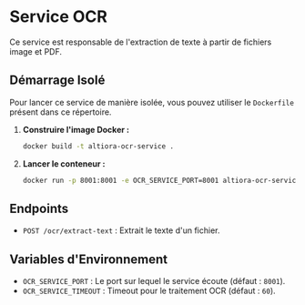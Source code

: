 # Service OCR

Ce service est responsable de l'extraction de texte à partir de fichiers image et PDF.

## Démarrage Isolé

Pour lancer ce service de manière isolée, vous pouvez utiliser le `Dockerfile` présent dans ce répertoire.

1.  **Construire l'image Docker :**

    ```bash
    docker build -t altiora-ocr-service .
    ```

2.  **Lancer le conteneur :**

    ```bash
    docker run -p 8001:8001 -e OCR_SERVICE_PORT=8001 altiora-ocr-service
    ```

## Endpoints

-   `POST /ocr/extract-text` : Extrait le texte d'un fichier.

## Variables d'Environnement

-   `OCR_SERVICE_PORT` : Le port sur lequel le service écoute (défaut : `8001`).
-   `OCR_SERVICE_TIMEOUT` : Timeout pour le traitement OCR (défaut : `60`).
